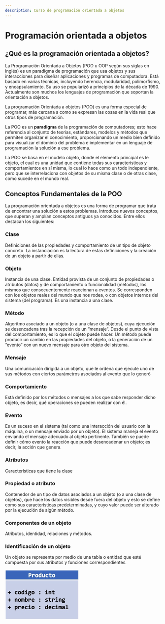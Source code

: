 ```yaml
---
description: Curso de programación orientada a objetos
---
```


# Programación orientada a objetos

## ¿Qué es la programación orientada a objetos?

La Programación Orientada a Objetos \(POO u OOP según sus siglas en inglés\) es un paradigma de programación que usa objetos y sus interacciones para diseñar aplicaciones y programas de computadora. Está basado en varias técnicas, incluyendo herencia, modularidad, polimorfismo, y encapsulamiento. Su uso se popularizó a principios de la década de 1990. Actualmente son muchos los lenguajes de programación que soportan la orientación a objetos.

La programación Orientada a objetos \(POO\) es una forma especial de programar, más cercana a como se expresan las cosas en la vida real que otros tipos de programación.

La POO es un **paradigma** de la programación de computadores; esto hace referencia al conjunto de teorías, estándares, modelos y métodos que permiten organizar el conocimiento, proporcionando un medio bien definido para visualizar el dominio del problema e implementar en un lenguaje de programación la solución a ese problema.

La POO se basa en el modelo objeto, donde el elemento principal es le objeto, el cual es una unidad que contiene todas sus características y comportamientos en sí misma, lo cual lo hace como un todo independiente, pero que se interrelaciona con objetos de su misma clase o de otras clase, como sucede en el mundo real.

## Conceptos Fundamentales de la POO

La programación orientada a objetos es una forma de programar que trata de encontrar una solución a estos problemas. Introduce nuevos conceptos, que superan y amplían conceptos antiguos ya conocidos. Entre ellos destacan los siguientes:

### Clase

Definiciones de las propiedades y comportamiento de un tipo de objeto concreto. La instanciación es la lectura de estas definiciones y la creación de un objeto a partir de ellas.

### Objeto

Instancia de una clase. Entidad provista de un conjunto de propiedades o atributos \(datos\) y de comportamiento o funcionalidad \(métodos\), los mismos que consecuentemente reaccionan a eventos. Se corresponden con los objetos reales del mundo que nos rodea, o con objetos internos del sistema \(del programa\). Es una instancia a una clase.

### Método

Algoritmo asociado a un objeto \(o a una clase de objetos\), cuya ejecución se desencadena tras la recepción de un “mensaje”. Desde el punto de vista del comportamiento, es lo que el objeto puede hacer. Un método puede producir un cambio en las propiedades del objeto, o la generación de un “evento” con un nuevo mensaje para otro objeto del sistema.

### Mensaje

Una comunicación dirigida a un objeto, que le ordena que ejecute uno de sus métodos con ciertos parámetros asociados al evento que lo generó

### Comportamiento

Está definido por los métodos o mensajes a los que sabe responder dicho objeto, es decir, qué operaciones se pueden realizar con él.

### Evento

Es un suceso en el sistema \(tal como una interacción del usuario con la máquina, o un mensaje enviado por un objeto\). El sistema maneja el evento enviando el mensaje adecuado al objeto pertinente. También se puede definir cómo evento la reacción que puede desencadenar un objeto; es decir, la acción que genera.

### Atributos

Características que tiene la clase

### Propiedad o atributo

Contenedor de un tipo de datos asociados a un objeto \(o a una clase de objetos\), que hace los datos visibles desde fuera del objeto y esto se define como sus características predeterminadas, y cuyo valor puede ser alterado por la ejecución de algún método.

### Componentes de un objeto

Atributos, identidad, relaciones y métodos.

### Identificación de un objeto

Un objeto se representa por medio de una tabla o entidad que esté compuesta por sus atributos y funciones correspondientes.

![Representaci&#xF3;n de una clase](.gitbook/assets/image.png)

